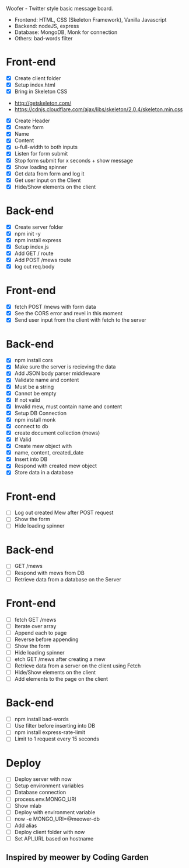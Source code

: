 Woofer - Twitter style basic message board.

+ Frontend: HTML, CSS (Skeleton Framework), Vanilla Javascript
+ Backend: nodeJS, express
+ Database: MongoDB, Monk for connection
+ Others: bad-words filter

# Front-end
 - [x] Create client folder
 - [x] Setup index.html
 - [x] Bring in Skeleton CSS
  - http://getskeleton.com/
  - https://cdnjs.cloudflare.com/ajax/libs/skeleton/2.0.4/skeleton.min.css
 - [x] Create Header
 - [x] Create form
 - [x] Name
 - [x] Content
 - [x] u-full-width to both inputs
 - [x] Listen for form submit
 - [x] Stop form submit for x seconds + show message
 - [x] Show loading spinner
 - [x] Get data from form and log it
 - [x] Get user input on the Client
 - [x] Hide/Show elements on the client
# Back-end
 - [x] Create server folder
 - [x] npm init -y
 - [x] npm install express 
 - [x] Setup index.js
 - [x] Add GET / route
 - [x] Add POST /mews route
 - [x] log out req.body
# Front-end
 - [x] fetch POST /mews with form data
 - [x] See the CORS error and revel in this moment
 - [x] Send user input from the client with fetch to the server
# Back-end
 - [x] npm install cors
 - [x] Make sure the server is recieving the data
 - [x] Add JSON body parser middleware
 - [x] Validate name and content
 - [x] Must be a string
 - [x] Cannot be empty
 - [x] If not valid
 - [x] Invalid mew, must contain name and content
 - [x] Setup DB Connection
 - [x] npm install monk
 - [x] connect to db
 - [x] create document collection (mews)
 - [x] If Valid
 - [x] Create mew object with
 - [x] name, content, created_date
 - [x] Insert into DB
 - [x] Respond with created mew object
 - [x] Store data in a database
# Front-end
 - [ ] Log out created Mew after POST request
 - [ ] Show the form
 - [ ] Hide loading spinner
# Back-end
 - [ ] GET /mews
 - [ ] Respond with mews from DB
 - [ ] Retrieve data from a database on the Server
# Front-end
 - [ ] fetch GET /mews
 - [ ] Iterate over array
 - [ ] Append each to page
 - [ ] Reverse before appending
 - [ ] Show the form
 - [ ] Hide loading spinner
 - [ ] etch GET /mews after creating a mew
 - [ ] Retrieve data from a server on the client using Fetch
 - [ ] Hide/Show elements on the client
 - [ ] Add elements to the page on the client
# Back-end
 - [ ] npm install bad-words
 - [ ] Use filter before inserting into DB
 - [ ] npm install express-rate-limit
 - [ ] Limit to 1 request every 15 seconds
# Deploy
 - [ ] Deploy server with now
 - [ ] Setup environment variables
 - [ ] Database connection
 - [ ] process.env.MONGO_URI
 - [ ] Show mlab
 - [ ] Deploy with environment variable
 - [ ] now -e MONGO_URI=@meower-db
 - [ ] Add alias
 - [ ] Deploy client folder with now
 - [ ] Set API_URL based on hostname

 ## Inspired by meower by Coding Garden